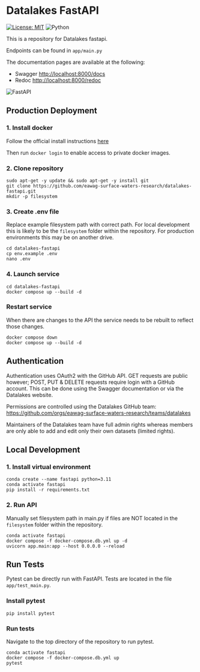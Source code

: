 # Datalakes FastAPI

[![License: MIT][mit-by-shield]][mit-by] ![Python][python-by-shield]

This is a repository for Datalakes fastapi.

Endpoints can be found in `app/main.py`

The documentation pages are available at the following:

- Swagger [http://localhost:8000/docs](http://localhost:8000/docs)
- Redoc [http://localhost:8000/redoc](http://localhost:8000/redoc)

![FastAPI](https://img.shields.io/badge/FastAPI-005571?style=for-the-badge&logo=fastapi)

## Production Deployment

### 1. Install docker

Follow the official install instructions [here](https://docs.docker.com/engine/install/)

Then run `docker login` to enable access to private docker images.

### 2. Clone repository
```console
sudo apt-get -y update && sudo apt-get -y install git
git clone https://github.com/eawag-surface-waters-research/datalakes-fastapi.git
mkdir -p filesystem
```

### 3. Create .env file
Replace example filesystem path with correct path. For local development this is likely to be the `filesystem` folder 
within the repository. For production environments this may be on another drive.
```console
cd datalakes-fastapi
cp env.example .env
nano .env
```

### 4. Launch service
```console
cd datalakes-fastapi
docker compose up --build -d
```

### Restart service
When there are changes to the API the service needs to be rebuilt to reflect those changes.

```console
docker compose down
docker compose up --build -d
```

## Authentication

Authentication uses OAuth2 with the GitHub API. GET requests are public however; POST, PUT & DELETE requests require 
login with a GitHub account. This can be done using the Swagger documentation or via the Datalakes website.

Permissions are controlled using the Datalakes GitHub team: https://github.com/orgs/eawag-surface-waters-research/teams/datalakes

Maintainers of the Datalakes team have full admin rights whereas members are only able to add and edit only their 
own datasets (limited rights).

## Local Development

### 1. Install virtual environment

```console
conda create --name fastapi python=3.11
conda activate fastapi
pip install -r requirements.txt
```

### 2. Run API

Manually set filesystem path in main.py if files are NOT located in the `filesystem` folder within the repository.

```console
conda activate fastapi
docker compose -f docker-compose.db.yml up -d
uvicorn app.main:app --host 0.0.0.0 --reload
```

## Run Tests

Pytest can be directly run with FastAPI. Tests are located in the file `app/test_main.py`. 

### Install pytest

```console
pip install pytest
```

### Run tests

Navigate to the top directory of the repository to run pytest.

```console
conda activate fastapi
docker compose -f docker-compose.db.yml up
pytest
```

[mit-by]: https://opensource.org/licenses/MIT
[mit-by-shield]: https://img.shields.io/badge/License-MIT-g.svg
[python-by-shield]: https://img.shields.io/badge/Python-3.9-g
